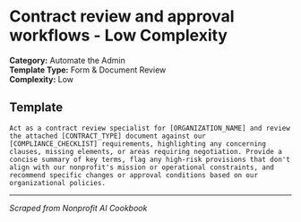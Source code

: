 # Contract review and approval workflows - Low Complexity

**Category:** Automate the Admin  
**Template Type:** Form & Document Review  
**Complexity:** Low

## Template

```
Act as a contract review specialist for [ORGANIZATION_NAME] and review the attached [CONTRACT_TYPE] document against our [COMPLIANCE_CHECKLIST] requirements, highlighting any concerning clauses, missing elements, or areas requiring negotiation. Provide a concise summary of key terms, flag any high-risk provisions that don't align with our nonprofit's mission or operational constraints, and recommend specific changes or approval conditions based on our organizational policies.
```

---
*Scraped from Nonprofit AI Cookbook*
